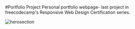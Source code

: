 #Portfolio Project
Personal portfolio webpage- last project in freecodecamp's Responsive Web Design Certification series.

![herosection](https://user-images.githubusercontent.com/112726692/236585036-ca43206f-da32-454b-b7e1-ea5c0563e0d3.jpg)
